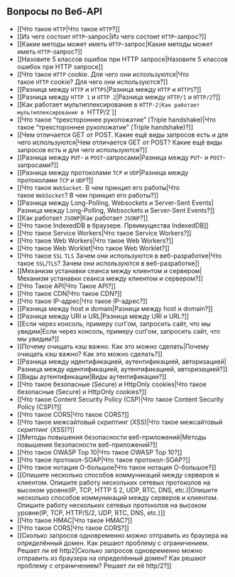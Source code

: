 
## Вопросы по Веб-API

* [[Что такое `HTTP`|Что такое `HTTP`?]]
* [[Из чего состоит `HTTP`-запрос|Из чего состоит `HTTP`-запрос?]]
* [[Какие методы может иметь `HTTP`-запрос|Какие методы может иметь `HTTP`-запрос?]]
* [[Назовите 5 классов ошибок при HTTP запросе|Назовите 5 классов ошибок при HTTP запросе]]
* [[Что такое `HTTP` cookie. Для чего они используются|Что такое `HTTP` cookie? Для чего они используются?]]
* [[Разница между `HTTP` и `HTTPS`|Разница между `HTTP` и `HTTPS`?]]
* [[Разница между `HTTP 1` и `HTTP 2`|Разница между `HTTP/1` и `HTTP/2`?]]
* [[Как работает мультиплексирование в `HTTP-2|Как работает мультиплексирование в `HTTP/2`]]
* [[Что такое “трехстороннее рукопожатие” (Triple handshake)|Что такое “трехстороннее рукопожатие” (Triple handshake)?]]
* [[Чем отличается GET от POST. Какие ещё виды запросов есть и для чего используются|Чем отличается GET от POST? Какие ещё виды запросов есть и для чего используются?]]
* [[Разница между `PUT`- и `POST`-запросами|Разница между `PUT`- и `POST`-запросами?]]
* [[Разница между протоколами `TCP` и `UDP`|Разница между протоколами `TCP` и `UDP`?]]
* [[Что такое `WebSocket`. В чем принцип его работы|Что такое `WebSocket`? В чем принцип его работы?]]
* [[Разница между Long-Polling, Websockets и Server-Sent Events|Разница между Long-Polling, Websockets и Server-Sent Events?]]
* [[Как работает `JSONP`|Как работает `JSONP`?]]
* [[Что такое IndexedDB в браузере. Преимущества IndexedDB]]
* [[Что такое Service Workers|Что такое Service Workers?]]
* [[Что такое Web Workers|Что такое Web Workers?]]
* [[Что такое Web Worklet|Что такое Web Worklet?]]
* [[Что такое `SSL` `TLS` Зачем они используются в веб-разработке|Что такое `SSL`/`TLS`? Зачем они используются в веб-разработке]]
* [[Механизм устанавки сеанса между клиентом и сервером|Механизм устанавки сеанса между клиентом и сервером?]]
* [[Что Такое API|Что Такое API?]]
* [[Что такое CDN|Что такое CDN?]]
* [[Что такое IP-адрес|Что такое IP-адрес?]]
* [[Разница между host и domain|Разница между host и domain?]]
* [[Разница между URI и URL|Разница между URI и URL?]]
* [[Если через консоль, примеру curl'oм, запросить сайт, что мы увидим|Если через консоль, примеру curl'oм, запросить сайт, что мы увидим?]]
* [[Почему очищать кэш важно. Как это можно сделать|Почему очищать кэш важно? Как это можно сделать?]]
* [[Разница между идентификацией, аутентификацией, авторизацией|Разница между идентификацией, аутентификацией, авторизацией?]]
* [[Виды аутентификации|Виды аутентификации?]]
* [[Что такое безопасные (Secure) и HttpOnly cookies|Что такое безопасные (Secure) и HttpOnly cookies?]]
* [[Что такое Content Security Policy (CSP)|Что такое Content Security Policy (CSP)?]]
* [[Что такое CORS|Что такое CORS?]]
* [[Что такое межсайтовый скриптинг (XSS)|Что такое межсайтовый скриптинг (XSS)?]]
* [[Методы повышения безопасности веб-приложений|Методы повышения безопасности веб-приложений?]]
* [[Что такое OWASP Top 10|Что такое OWASP Top 10?]]
* [[Что такое протокол-SOAP|Что такое протокол-SOAP?]]
* [[Что такое нотация О-большое|Что такое нотация О-большое?]]
* [[Опишите несколько способов коммуникаций между серверов и клиентом. Опишите работу нескольких сетевых протоколов на высоком уровне(IP, TCP, HTTP S 2, UDP, RTC, DNS, etc.)|Опишите несколько способов коммуникаций между серверов и клиентом. Опишите работу нескольких сетевых протоколов на высоком уровне(IP, TCP, HTTP/S/2, UDP, RTC, DNS, etc.)]]
* [[Что такое HMAC|Что такое HMAC?]]
* [[Что такое CORS|Что такое CORS?]]
* [[Сколько запросов одновременно можно отправить из браузера на определённый домен. Как решают проблему с ограничением. Решает ли её http2|Сколько запросов одновременно можно отправить из браузера на определённый домен? Как решают проблему с ограничением? Решает ли её http/2?]]

